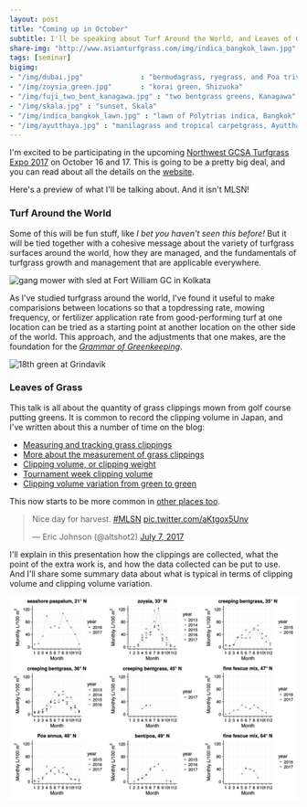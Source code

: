 ```yaml
---
layout: post
title: "Coming up in October"
subtitle: I'll be speaking about Turf Around the World, and Leaves of Grass, in Idaho
share-img: "http://www.asianturfgrass.com/img/indica_bangkok_lawn.jpg"
tags: [seminar]
bigimg:
- "/img/dubai.jpg"              : "bermudagrass, ryegrass, and Poa trivialis, Dubai"
- "/img/zoysia_green.jpg"       : "korai green, Shizuoka"
- "/img/fuji_two_bent_kanagawa.jpg" : "two bentgrass greens, Kanagawa"
- "/img/skala.jpg" : "sunset, Skala"
- "/img/indica_bangkok_lawn.jpg" : "lawn of Polytrias indica, Bangkok"
- "/img/ayutthaya.jpg" : "manilagrass and tropical carpetgrass, Ayutthaya"
---
```


I'm excited to be participating in the upcoming [Northwest GCSA Turfgrass Expo 2017](http://iegcsa.org/event/northwest-turfgrass-expo-2017-a-combined-event/) on October 16 and 17. This is going to be a pretty big deal, and you can read about all the details on the [website](http://iegcsa.org/event/northwest-turfgrass-expo-2017-a-combined-event/). 

Here's a preview of what I'll be talking about. And it isn't MLSN!

### Turf Around the World

Some of this will be fun stuff, like *I bet you haven't seen this before!* But it will be tied together with a cohesive message about the variety of turfgrass surfaces around the world, how they are managed, and the fundamentals of turfgrass growth and management that are applicable everywhere.

![gang mower with sled at Fort William GC in Kolkata](https://c1.staticflickr.com/7/6050/6339231042_6d2af7e6aa_b_d.jpg)

As I've studied turfgrass around the world, I've found it useful to make comparisions between locations so that a topdressing rate, mowing frequency, or fertilizer application rate from good-performing turf at one location can be tried as a starting point at another location on the other side of the world. This approach, and the adjustments that one makes, are the foundation for the [*Grammar of Greenkeeping*](https://leanpub.com/short_grammar_of_greenkeeping).

![18th green at Grindavik](https://c2.staticflickr.com/8/7371/9998083404_77c710cb99_b_d.jpg)

### Leaves of Grass

This talk is all about the quantity of grass clippings mown from golf course putting greens. It is common to record the clipping volume in Japan, and I've written about this a number of time on the blog:

* [Measuring and tracking grass clippings](http://www.blog.asianturfgrass.com/2014/08/measuring-and-tracking-grass-clippings.html)
* [More about the measurement of grass clippings](http://www.blog.asianturfgrass.com/2014/08/more-about-the-measurement-of-grass-clippings.html)
* [Clipping volume, or clipping weight](http://www.asianturfgrass.com/2017-07-04-volume-or-weight/)
* [Tournament week clipping volume](http://www.blog.asianturfgrass.com/2015/09/tournament-week-clipping-volume.html)
* [Clipping volume variation from green to green](http://www.blog.asianturfgrass.com/2016/08/clipping-volume-variation-from-green-to-green.html)

This now starts to be more common in [other places too](https://twitter.com/altshot2/status/883359012191744000).

<blockquote class="twitter-tweet" data-lang="en"><p lang="en" dir="ltr">Nice day for harvest. <a href="https://twitter.com/hashtag/MLSN?src=hash">#MLSN</a> <a href="https://t.co/aKtgox5Unv">pic.twitter.com/aKtgox5Unv</a></p>&mdash; Eric Johnson (@altshot2) <a href="https://twitter.com/altshot2/status/883359012191744000">July 7, 2017</a></blockquote>
<script async src="//platform.twitter.com/widgets.js" charset="utf-8"></script>

I'll explain in this presentation how the clippings are collected, what the point of the extra work is, and how the data collected can be put to use. And I'll share some summary data about what is typical in terms of clipping volume and clipping volume variation.

![clipping volume from 9 sites](/img/clipping_volume.svg)
